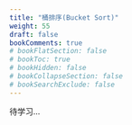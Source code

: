 ```yaml
---
title: "桶排序(Bucket Sort)"
weight: 55
draft: false
bookComments: true
# bookFlatSection: false
# bookToc: true
# bookHidden: false
# bookCollapseSection: false
# bookSearchExclude: false
---
```


待学习...
